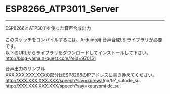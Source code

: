# ESP8266_ATP3011_Server
---
ESP8266とATP3011を使った音声合成出力<br>
<br>
このスケッチをコンパイルするには、Arduino用 音声合成LSIライブラリが必要です。<br>
以下のURLからライブラリをダウンロードしてインストールして下さい。<br>
<http://blog-yama.a-quest.com/?eid=970151>


音声出力のサンプル<br>
XXX.XXX.XXX.XXXの部分はESP8266のIPアドレスに書き換えてください。<br>
http://XXX.XXX.XXX.XXX/speech?say=korewa/<ALPHA VAL=ATP3011>no/te'_sutode_su.<br>
http://XXX.XXX.XXX.XXX/speech?say=ketayomi <NUMK VAL=12344567>de_su.<br>


